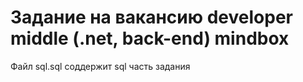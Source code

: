 # Задание на вакансию developer middle (.net, back-end) mindbox

Файл sql.sql соддержит sql часть задания